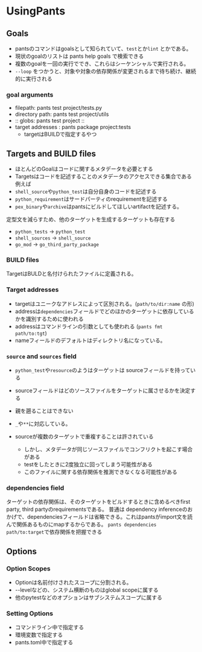 # UsingPants

## Goals

- pantsのコマンドはgoalsとして知られていて、`test`とか`lint` とかである。
- 現状のgoalのリストは pants help goals で検索できる
- 複数のgoalを一回の実行ででき、これらはシーケンシャルで実行される。
- `--loop` をつかうと、対象や対象の依存関係が変更されるまで待ち続け、継続的に実行される

### goal arguments

- filepath: pants test project/tests.py
- directory path: pants test project/utils
- :: globs: pants test project ::
- target addresses : pants package project:tests
  - targetはBUILDで指定するやつ

## Targets and BUILD files

- ほとんどのGoalはコードに関するメタデータを必要とする
- Targetsはコードを記述することのメタデータのアクセスできる集合である
例えば
- `shell_source`や`python_test`は自分自身のコードを記述する
- `python_requirement`はサードパーティのrequirementを記述する
- `pex_binary`や`archive`はpantsにビルドしてほしいartifactを記述する。

定型文を減らすため、他のターゲットを生成するターゲットも存在する

- `python_tests` -> `python_test`
- `shell_sources` -> `shell_source`
- `go_mod` -> `go_third_party_package`

### BUILD files

TargetはBULDと名付けられたファイルに定義される。

### Target addresses

- targetはユニークなアドレスによって区別される。(`path/to/dir:name` の形)
- addressは`dependencies`フィールドでどのほかのターゲットに依存しているかを識別するために使われる
- addressはコマンドラインの引数としても使われる (`pants fmt path/to:tgt`)
- nameフィールドのデフォルトはディレクトリ名になっている。

### `source` and `sources` field

- `python_test`や`resource`のようはターゲットは sourceフィールドを持っている
- sourceフィールドはどのソースファイルをターゲットに属させるかを決定する
- 親を遡ることはできない
- `_`や`**`に対応している。

- sourceが複数のターゲットで重複することは許されている
  - しかし、メタデータが同じソースファイルでコンフリクトを起こす場合がある
  - testをしたときに2度独立に回ってしまう可能性がある
  - このファイルに関する依存関係を推測できなくなる可能性がある

### dependencies field

ターゲットの依存関係は、そのターゲットをビルドするときに含めるべきfirst party, third partyのrequirementsである。
普通は dependency inferenceのおかげで、dependenciesフィールドは省略できる。これはpantsがimport文を読んで関係あるものにmapするからである。
`pants dependencies path/to:target`で依存関係を把握できる

## Options

### Option Scopes

- Optionは名前付けされたスコープに分割される。
- --levelなどの、システム横断のものはglobal scopeに属する
- 他のpytestなどのオプションはサブシステムスコープに属する

### Setting Options

- コマンドライン中で指定する
- 環境変数で指定する
- pants.toml中で指定する

###
